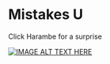 <!DOCTYPE html>
<html>

<body>

<h1>Mistakes U</h1>
<p1>Click Harambe for a surprise</p1>

[![IMAGE ALT TEXT HERE](https://static.boredpanda.com/blog/wp-content/uploads/2016/06/gorilla-shot-boy-zookeper-explains-harambe-amanda-odonoughue-cincinnati-zoo-1.jpg)](https://www.youtube.com/watch?v=w0xL-0lwNUs)

</body>
</html>

